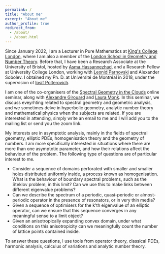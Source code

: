 ```yaml
---
permalink: /
title: "About me"
excerpt: "About me"
author_profile: true
redirect_from: 
  - /about/
  - /about.html
---
```


Since January 2022, I am a Lecturer in Pure Mathematics at [King's College London](https://www.kcl.ac.uk/mathematics), where I am also a member of the [London School in Geometry and Number Theory](https://www.lsgnt-cdt.ac.uk/). Before that, I have been a Research Associate at the University of Bristol, hosted by [Asma Hassannezhad](https://asmahassannezhad.wordpress.com/), and a Research Fellow at University College London, working with [Leonid Parnovski](http://www.homepages.ucl.ac.uk/~ucahlep/) and Alexander Sobolev. I obtained my Ph. D. at Université de Montréal in 2018, under the supervision of [Iosif Polterovich](http://www.dms.umontreal.ca/~iossif/). 

I am one of the co-organisers of the [Spectral Geometry in the Clouds](https://archimede.mat.ulaval.ca/agirouard/SpectralClouds/) online seminar, along with [Alexandre Girouard](https://archimede.mat.ulaval.ca/agirouard/) and [Laura Monk](https://lauramonk.github.io/). In this seminar, we discuss eveyrhting related to spectral geometry and geometric analysis, and we sometimes delve in hyperbolic geometry, analytic number theory and mathematical physics when the subjects are related. If you are interested in attending, simply write an email to me and I will add you to the mailing list or send you the zoom link.

My interests are in asymptotic analysis, mainly in the fields of spectral geometry, elliptic PDEs, homogenisation theory and the geometry of numbers. I am more specifically interested in situations where there are more than one asymptotic parameter, and how their relations affect the behaviour of the problem. The following type of questions are of particular interest to me.

* Consider a sequence of domains perforated with smaller and smaller holes distributed uniformly inside, a process known as homogenisation. What is the behaviour of boundary spectral problems, such as the Steklov problem, in this limit? Can we use this to make links between different eigenvalue problems?
* Can we describe the spectrum of a periodic, quasi-periodic or almost-periodic operator in the presence of resonators, or in very thin media?
* Given a sequence of optimisers for the k'th eigenvalue of an elliptic operator, can we ensure that this sequence converges in any meaningful sense to a limit object?
* Given an anisotropically expanding convex domain, under what conditions on this anisotropicity can we meaningfully count the number of lattice points contained inside.


To answer these questions, I use tools from operator theory, classical PDEs, harmonic analysis, calculus of variations and analytic number theory.
